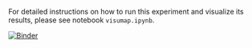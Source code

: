 For detailed instructions on how to run this experiment and visualize its results, please see notebook `visumap.ipynb`.

[![Binder](https://mybinder.org/badge.svg)](https://mybinder.org/v2/gh/naoufal51/visumap.git/master?filepath=%2Fradiomap%2Fvisumap.ipynb)
